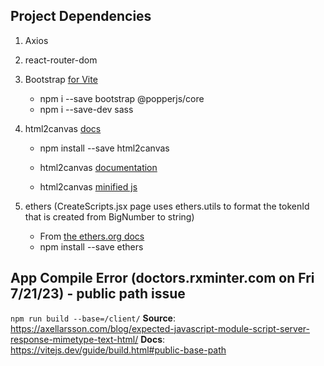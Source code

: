 ## Project Dependencies

1. Axios

2. react-router-dom

3. Bootstrap [for Vite](https://getbootstrap.com/docs/5.3/getting-started/vite/)
    - npm i --save bootstrap @popperjs/core
    - npm i --save-dev sass

4. html2canvas [docs](https://html2canvas.hertzen.com/)
    - npm install --save html2canvas

    - html2canvas [documentation](https://html2canvas.hertzen.com/documentation)
    - html2canvas [minified js](https://html2canvas.hertzen.com/dist/html2canvas.js)


5. ethers (CreateScripts.jsx page uses ethers.utils to format the tokenId that is created from BigNumber to string)
    - From [the ethers.org docs](/https://docs.ethers.org/v5/getting-started/)
    - npm install --save ethers


## App Compile Error (doctors.rxminter.com on Fri 7/21/23) - public path issue

`npm run build --base=/client/` 
**Source**: https://axellarsson.com/blog/expected-javascript-module-script-server-response-mimetype-text-html/
**Docs**: https://vitejs.dev/guide/build.html#public-base-path